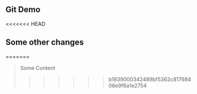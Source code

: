 ## Git Demo

<<<<<<< HEAD
## Some other changes
=======
> Some Content
>>>>>>> b1939000342489bf5362c81768406e9f6a1e2754
